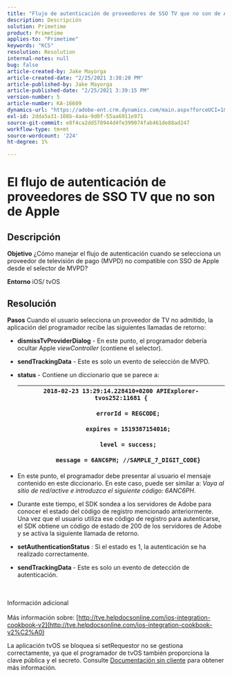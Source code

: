 ```yaml
---
title: "Flujo de autenticación de proveedores de SSO TV que no son de Apple"
description: Descripción
solution: Primetime
product: Primetime
applies-to: "Primetime"
keywords: "KCS"
resolution: Resolution
internal-notes: null
bug: false
article-created-by: Jake Mayorga
article-created-date: "2/25/2021 3:38:20 PM"
article-published-by: Jake Mayorga
article-published-date: "2/25/2021 3:39:15 PM"
version-number: 5
article-number: KA-16609
dynamics-url: "https://adobe-ent.crm.dynamics.com/main.aspx?forceUCI=1&pagetype=entityrecord&etn=knowledgearticle&id=db2e6d7c-7f77-eb11-a812-000d3a37d0c6"
exl-id: 2dda5a31-108b-4a4a-9d0f-55aa6911e971
source-git-commit: e8f4ca2dd578944d4fe399074fab461de88ad247
workflow-type: tm+mt
source-wordcount: '224'
ht-degree: 1%

---
```


# El flujo de autenticación de proveedores de SSO TV que no son de Apple

## Descripción

<b>Objetivo</b>
¿Cómo manejar el flujo de autenticación cuando se selecciona un proveedor de televisión de pago (MVPD) no compatible con SSO de Apple desde el selector de MVPD?


<b>Entorno</b>
iOS/ tvOS


## Resolución

<b>Pasos</b>
Cuando el usuario selecciona un proveedor de TV no admitido, la aplicación del programador recibe las siguientes llamadas de retorno:

- <b>dismissTvProviderDialog</b> - En este punto, el programador debería ocultar Apple *viewController* (contiene el selector).
- <b>sendTrackingData</b> - Este es solo un evento de selección de MVPD.
- <b>status</b> - Contiene un diccionario que se parece a:

   | `2018-02-23 13:29:14.228410+0200 APIExplorer-tvos252:11681 {`<br><br>`    errorId = REGCODE;`<br><br>`    expires = 1519387154016;`<br><br>`    level = success;`<br><br>`    message = 6ANC6PH; //SAMPLE_7_DIGIT_CODE}` |
   | --- |


- En este punto, el programador debe presentar al usuario el mensaje contenido en este diccionario. En este caso, puede ser similar a: *Vaya al sitio de red/active e introduzca el siguiente código: 6ANC6PH*.
- Durante este tiempo, el SDK sondea a los servidores de Adobe para conocer el estado del código de registro mencionado anteriormente. Una vez que el usuario utiliza ese código de registro para autenticarse, el SDK obtiene un código de estado de 200 de los servidores de Adobe y se activa la siguiente llamada de retorno.


- <b>setAuthenticationStatus</b> : Si el estado es 1, la autenticación se ha realizado correctamente.


- <b>sendTrackingData </b>- Este es solo un evento de detección de autenticación.

<br><br>Información adicional<br><br>
Más información sobre: [http://tve.helpdocsonline.com/ios-integration-cookbook-v2](http://tve.helpdocsonline.com/ios-integration-cookbook-v2%C2%A0)

La aplicación tvOS se bloquea si setRequestor no se gestiona correctamente, ya que el programador de tvOS también proporciona la clave pública y el secreto. Consulte [Documentación sin cliente](http://tve.helpdocsonline.com/clientless-integration-cookbook-v2$create_dev) para obtener más información.
